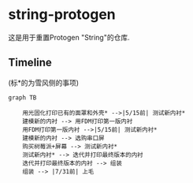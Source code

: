 # string-protogen

这是用于重置Protogen "String"的仓库. 

## Timeline

(标*的为雪风侧的事项)

```mermaid
graph TB

	用光固化打印已有的面罩和外壳* -->|5/15前| 测试新内衬*
	建模新的内衬 --> 用FDM打印第一版内衬
	用FDM打印第一版内衬 -->|5/15前| 测试新内衬*
	建模新的内衬 --> 选购串口屏
	购买树莓派+屏幕 --> 测试新内衬*
	测试新内衬* --> 迭代并打印最终版本的内衬
	迭代并打印最终版本的内衬 --> 组装
	组装 --> |7/31前| 上毛
	

```

